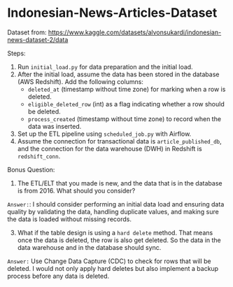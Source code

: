 # Indonesian-News-Articles-Dataset

Dataset from:
https://www.kaggle.com/datasets/alvonsukardi/indonesian-news-dataset-2/data

Steps:
1. Run `initial_load.py` for data preparation and the initial load.
2. After the initial load, assume the data has been stored in the database (AWS Redshift). Add the following columns:
    - `deleted_at` (timestamp without time zone) for marking when a row is deleted.
    - `eligible_deleted_row` (int) as a flag indicating whether a row should be deleted.
    - `process_created` (timestamp without time zone) to record when the data was inserted.
3. Set up the ETL pipeline using `scheduled_job.py` with Airflow.
4. Assume the connection for transactional data is `article_published_db`, and the connection for the data warehouse (DWH) in Redshift is `redshift_conn`.


Bonus Question:
1. The ETL/ELT that you made is new, and the data that is in the database is from 2016. What should you consider?

`Answer:`: I should consider performing an initial data load and ensuring data quality by validating the data, handling duplicate values, and making sure the data is loaded without missing records.

3. What if the table design is using a `hard delete` method. That means once the data is deleted, the row is also get deleted. So the data in
the data warehouse and in the database should sync.

`Answer:` Use Change Data Capture (CDC) to check for rows that will be deleted. I would not only apply hard deletes but also implement a backup process before any data is deleted.
